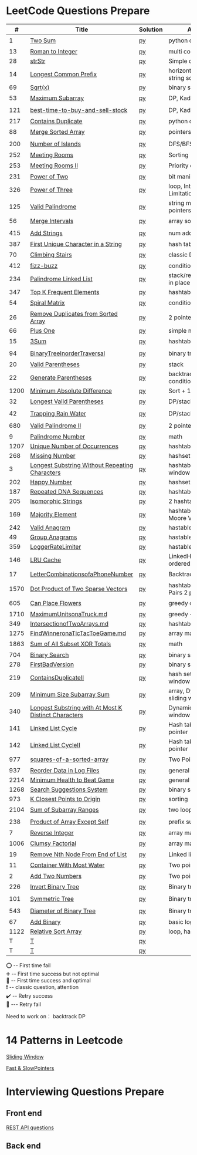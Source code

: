 # LeetCode Questions Prepare 

| #    | Title                                                                                                                                       | Solution                                                      | Approach                                  | Comments                                   |  
|------|---------------------------------------------------------------------------------------------------------------------------------------------|---------------------------------------------------------------|-------------------------------------------|--------------------------------------------|
| 1    | [Two Sum](https://leetcode.com/problems/two-sum/)                                                                                           | [py](hashTable/TwoSum.md)                                     | python dic (hashtable)                    | :heavy_exclamation_mark:  :100:            |
| 13   | [Roman to Integer](https://leetcode.com/problems/roman-to-integer/)                                                                         | [py](general/Roman.md)                                        | multi condition                           | :heavy_plus_sign:                          |
| 28   | [strStr](https://leetcode.com/problems/implement-strstr/)                                                                                   | [py](general/strStr.md)                                       | Simple one loop                           | :100:                                      |
| 14   | [Longest Common Prefix](https://leetcode.com/problems/longest-common-prefix/)                                                               | [py](general/prefix.md)                                       | horizontal/vertical string scanning       | :100:                                      |
| 69   | [Sqrt(x)](https://leetcode.com/problems/sqrtx/)                                                                                             | [py](./math/sqrt.md)                                          | binary search                             | :heavy_plus_sign:                          |
| 53   | [Maximum Subarray](https://leetcode.com/problems/maximum-subarray/)                                                                         | [py](dynamicProgramming/maximumSubarray.md)                   | DP, Kadane's Algorithm                    | :o: :small_red_triangle:                   |
| 121  | [best-time-to-buy-and-sell-stock](https://leetcode.com/problems/best-time-to-buy-and-sell-stock/)                                           | [py](dynamicProgramming/stock.md)                             | DP, Kadane's Algorithm                    | :heavy_exclamation_mark:  :o:              |
| 217  | [Contains Duplicate](https://leetcode.com/problems/contains-duplicate/)                                                                     | [py](general/containDuplicates.md)                            | python dic (hashtable)                    | :100:                                      |
| 88   | [Merge Sorted Array](https://leetcode.com/problems/merge-sorted-array/)                                                                     | [py](pointers/MergeSortedArray.md)                            | pointers                                  | :o:                                        |
| 200  | [Number of Islands](https://leetcode.com/problems/number-of-islands/)                                                                       | [py](DFS-BFS/number-of-islands.md)                            | DFS/BFS                                   | :o:                                        |
| 252  | [Meeting Rooms](https://leetcode.com/problems/meeting-rooms/)                                                                               | [py](array/MeetingRooms.md)                                   | Sorting                                   | :100:                                      |
| 253  | [Meeting Rooms II](https://leetcode.com/problems/meeting-rooms-ii/)                                                                         | [py](heap/MeetingRoomsII.md)                                  | Priority queue                            | :o:                                        |
| 231  | [Power of Two](https://leetcode.com/problems/power-of-two/)                                                                                 | [py](BitManipulation/PowerofTwo.md)                           | bit manipulation                          | :heavy_plus_sign:                          |
| 326  | [Power of Three](https://leetcode.com/problems/power-of-three/)                                                                             | [py](BitManipulation/PowerofThree.md)                         | loop, Integer Limitations                 | :heavy_plus_sign:                          |
| 125  | [Valid Palindrome](https://leetcode.com/problems/valid-palindrome/)                                                                         | [py](string/ValidPalindrome.md)                               | string manipulation/ 2 pointers           | :100:                                      |
| 56   | [Merge Intervals](https://leetcode.com/problems/merge-intervals/)                                                                           | [py](array/MergeIntervals.md)                                 | array sorting                             | :o:                                        |
| 415  | [Add Strings](https://leetcode.com/problems/add-strings/)                                                                                   | [py](math/AddStrings.md)                                      | num addition math                         | :o:                                        |
| 387  | [First Unique Character in a String](https://leetcode.com/problems/first-unique-character-in-a-string/)                                     | [py](hashTable/FirstUniqueCharInString.md)                    | hash table                                | :100:                                      |
| 70   | [Climbing Stairs](https://leetcode.com/problems/climbing-stairs/)                                                                           | [py](dynamicProgramming/ClimbingStairs.md)                    | classic DP                                | :heavy_exclamation_mark: :heavy_plus_sign: |
| 412  | [fizz-buzz](https://leetcode.com/problems/fizz-buzz/)                                                                                       | [py](general/fizz-buzz.md)                                    | condition/hashtable                       | :100:                                      |
| 234  | [Palindrome Linked List](https://leetcode.com/problems/palindrome-linked-list/)                                                             | [py](linkedList/PalindromeLinkedList.md)                      | stack/recursion/reverse in place          | :heavy_exclamation_mark: :heavy_plus_sign: |
| 347  | [Top K Frequent Elements](https://leetcode.com/problems/top-k-frequent-elements/)                                                           | [py](hashTable/TopKElements.md)                               | hashtable/heapq                           | :heavy_plus_sign:                          |
| 54   | [Spiral Matrix](https://leetcode.com/problems/spiral-matrix/)                                                                               | [py](general/SpiralMatrix.md)                                 | condition                                 | :o:                                        |
| 26   | [Remove Duplicates from Sorted Array](https://leetcode.com/problems/remove-duplicates-from-sorted-array/)                                   | [py](pointers/remove-duplicates-from-sorted-array.md)         | 2 pointers                                | :100:                                      |
| 66   | [Plus One](https://leetcode.com/problems/plus-one/)                                                                                         | [py](general/PlusOne.md)                                      | simple math                               | :100:                                      |
| 15   | [3Sum](https://leetcode.com/problems/3sum/)                                                                                                 | [py](hashTable/3Sum.md)                                       | hashtable                                 | :o:                                        |
| 94   | [BinaryTreeInorderTraversal](https://leetcode.com/problems/binary-tree-inorder-traversal/)                                                  | [py](BinaryTree/BinaryTreeInorderTraversal.md)                | binary tree traversal                     | :o:                                        |
| 20   | [Valid Parentheses](https://leetcode.com/problems/valid-parentheses/)                                                                       | [py](stack/ValidParentheses.md)                               | stack                                     | :100:                                      |
| 22   | [Generate Parentheses](https://leetcode.com/problems/generate-parentheses/)                                                                 | [py](backtrack/GenerateParentheses.md)                        | backtrack with multiple condition         | :o:                                        |
| 1200 | [Minimum Absolute Difference](https://leetcode.com/problems/minimum-absolute-difference/)                                                   | [py](general/MinimumAbsoluteDifference.md)                    | Sort + 1 Traversal                        | :100:                                      |
| 32   | [Longest Valid Parentheses](https://leetcode.com/problems/longest-valid-parentheses/)                                                       | [py](dynamicProgramming/LongestValidParentheses.md)           | DP/stack   hard!                          | :o:                                        |
| 42   | [Trapping Rain Water](https://leetcode.com/problems/trapping-rain-water/)                                                                   | [py](stack/TrappingRainWater.md)                              | DP/stack   hard!                          | :o:                                        |
| 680  | [Valid Palindrome II](https://leetcode.com/problems/valid-palindrome-ii/)                                                                   | [py](pointers/ValidPalindromeII.md)                           | 2 pointers                                | :o:                                        |
| 9    | [Palindrome Number](https://leetcode.com/problems/palindrome-number/)                                                                       | [py](general/PalindromeNumber.md)                             | math                                      | :heavy_plus_sign:                          |
| 1207 | [Unique Number of Occurrences](https://leetcode.com/problems/unique-number-of-occurrences/)                                                 | [py](hashTable/UniqueNumberOccurrences.md)                    | hashtable                                 | :100:                                      |
| 268  | [Missing Number](https://leetcode.com/problems/missing-number/)                                                                             | [py](hashTable/MissingNumber.md)                              | hashset                                   | :heavy_plus_sign:                          |
| 3    | [Longest Substring Without Repeating Characters](https://leetcode.com/problems/longest-substring-without-repeating-characters/)             | [py](hashTable/LongestSubstringWithoutRepeatingCharacters.md) | hashtable, sliding window                 | :o:                                        |
| 202  | [Happy Number](https://leetcode.com/problems/happy-number/)                                                                                 | [py](hashTable/happy_number.md)                               | hashset                                   | :100:                                      |
| 187  | [Repeated DNA Sequences](https://leetcode.com/problems/repeated-dna-sequences/)                                                             | [py](hashTable/RepeatedDNASequences.md)                       | hashtable                                 | :100:                                      |
| 205  | [Isomorphic Strings](https://leetcode.com/problems/isomorphic-strings/)                                                                     | [py](hashTable/IsomorphicStrings.md)                          | 2 hashtable                               | :100:                                      |
| 169  | [Majority Element](https://leetcode.com/problems/majority-element/)                                                                         | [py](hashTable/MajorityElement.md)                            | hashtable/Boyer-Moore Voting Algorithm    | :heavy_plus_sign:                          |
| 242  | [Valid Anagram](https://leetcode.com/problems/valid-anagram/)                                                                               | [py](hashTable/ValidAnagram.md)                               | hastable                                  | :100:                                      |
| 49   | [Group Anagrams](https://leetcode.com/problems/group-anagrams/)                                                                             | [py](hashTable/GroupAnagrams.md)                              | hastable, default dic                     | :heavy_plus_sign:                          |
| 359  | [LoggerRateLimiter](https://leetcode.com/problems/logger-rate-limiter/)                                                                     | [py](hashTable/LoggerRateLimiter.md)                          | hastable                                  | :100:                                      |
| 146  | [LRU Cache](https://leetcode.com/problems/lru-cache/solution/)                                                                              | [py](hashTable/LRUCache.md)                                   | LinkedHashMap, ordered dic                | :o:                                        |
| 17   | [LetterCombinationsofaPhoneNumber](https://leetcode.com/problems/letter-combinations-of-a-phone-number/)                                    | [py](hashTable/LetterCombinationsofaPhoneNumber.md)           | Backtrack                                 | :o:                                        |
| 1570 | [Dot Product of Two Sparse Vectors](https://leetcode.com/problems/dot-product-of-two-sparse-vectors/)                                       | [py](hashTable/DotProductofTwoSparseVectors.md)               | hashtable/Index-Value Pairs 2 pointers    | :100:                                      |
| 605  | [Can Place Flowers](https://leetcode.com/problems/can-place-flowers/)                                                                       | [py](greedy/CanPlaceFlowers.md)                               | greedy optimization                       | :o:                                        |
| 1710 | [MaximumUnitsonaTruck.md](https://leetcode.com/problems/maximum-units-on-a-truck/)                                                          | [py](greedy/MaximumUnitsonaTruck.md)                          | greedy + sort                             | :heavy_plus_sign:                          |
| 349  | [IntersectionofTwoArrays.md](https://leetcode.com/problems/intersection-of-two-arrays/)                                                     | [py](hashTable/IntersectionofTwoArrays.md)                    | hashtable                                 | :100:                                      |
| 1275 | [FindWinneronaTicTacToeGame.md](https://leetcode.com/problems/find-winner-on-a-tic-tac-toe-game/)                                           | [py](general/FindWinneronaTicTacToeGame.md.md)                | array manipulation                        | :heavy_plus_sign:                          |
| 1863 | [Sum of All Subset XOR Totals](https://leetcode.com/problems/sum-of-all-subset-xor-totals/)                                                 | [py](hashTable/strStr.md)                                     | math                                      | :o:                                        |
| 704  | [Binary Search](https://leetcode.com/problems/binary-search/)                                                                               | [py](array/BinarySearch.md)                                   | binary search 101                         | :100:                                      |
| 278  | [FirstBadVersion](https://leetcode.com/problems/first-bad-version/)                                                                         | [py](array/FirstBadVersion.md.md)                             | binary search                             | :100:                                      |
| 219  | [ContainsDuplicateII](https://leetcode.com/problems/contains-duplicate-ii/)                                                                 | [py](hashTable/ContainsDuplicateII.md)                        | hash set, sliding window                  | :o:                                        |
| 209  | [Minimum Size Subarray Sum](https://leetcode.com/problems/minimum-size-subarray-sum/)                                                       | [py](array/MinimumSizeSubarraySum.md)                         | array, Dynamic Length sliding window      | :o:                                        |
| 340  | [Longest Substring with At Most K Distinct Characters](https://leetcode.com/problems/longest-substring-with-at-most-k-distinct-characters/) | [py](array/LongestSubstringAtMostKDistinctChar.md)            | Dynamic Length sliding window + hashtable | :o:                                        |
| 141  | [Linked List Cycle](https://leetcode.com/problems/linked-list-cycle/)                                                                       | [py](hashTable/LinkedListCycle.md)                            | Hash table / slow&fast pointer            | :o:                                        |
| 142  | [Linked List CycleII](https://leetcode.com/problems/linked-list-cycle-ii/)                                                                  | [py](hashTable/LinkedListCycleII.md)                          | Hash table / slow&fast pointer            | :100:                                      |
| 977  | [squares-of-a-sorted-array](https://leetcode.com/problems/squares-of-a-sorted-array/)                                                       | [py](array/SquaresOfaSortedArray.md)                          | Two Pointers                              | :o:  :heavy_check_mark:                    |
| 937  | [Reorder Data in Log Files](https://leetcode.com/problems/reorder-data-in-log-files/)                                                       | [py](general/ReorderDatainLogFiles.md)                        | general python tech                       | :heavy_plus_sign:                          |
| 2214 | [Minimum Health to Beat Game](https://leetcode.com/problems/minimum-health-to-beat-game/)                                                   | [py](general/MinimumHealthtoBeatGame.md)                      | general python tech                       | :100:                                      |
| 1268 | [Search Suggestions System](https://leetcode.com/problems/search-suggestions-system/)                                                       | [py](binarySearch/SearchSuggestionsSystem.md)                 | binary search                             | :heavy_plus_sign:                          |
| 973  | [K Closest Points to Origin](https://leetcode.com/problems/k-closest-points-to-origin/)                                                     | [py](sort/KClosestPointstoOrigin.md)                          | sorting                                   | :100:                                      |
| 2104 | [Sum of Subarray Ranges](https://leetcode.com/problems/sum-of-subarray-ranges/)                                                             | [py](general/SumofSubarrayRanges.md)                          | two loops                                 | :o:                                        |
| 238  | [Product of Array Except Self](https://leetcode.com/problems/product-of-array-except-self/)                                                 | [py](general/ProductofArrayExceptSelf.md)                     | prefix sum                                | :o:                                        |
| 7    | [Reverse Integer](https://leetcode.com/problems/reverse-integer/)                                                                           | [py](array/ReverseInteger.md)                                 | array math                                | :100:                                      |
| 1006 | [Clumsy Factorial](https://leetcode.com/problems/clumsy-factorial/)                                                                         | [py](array/ClumsyFactorial.md)                                | array math                                | :o:                                        |
| 19   | [Remove Nth Node From End of List](https://leetcode.com/problems/remove-nth-node-from-end-of-list/solution/)                                | [py](linkedList/RemoveNthNodeFromEndofList.md)                | Linked list                               | :heavy_plus_sign:                          |
| 11   | [Container With Most Water](https://leetcode.com/problems/container-with-most-water/)                                                       | [py](pointers/ContainerWithMostWater.md)                      | Two pointers                              | :o:                                        |
| 2    | [Add Two Numbers](https://leetcode.com/problems/add-two-numbers/)                                                                           | [py](linkedList/AddTwoNumbers.md)                             | Two pointers linked list                  | :100:                                      |
| 226  | [Invert Binary Tree](https://leetcode.com/problems/invert-binary-tree/)                                                                     | [py](BinaryTree/InvertBinaryTree.md)                          | Binary tree recursive                     | :o:                                        |
| 101  | [Symmetric Tree](https://leetcode.com/problems/symmetric-tree/)                                                                             | [py](BinaryTree/SymmetricTree.md)                             | Binary tree recursive                     | :o:                                        |
| 543  | [Diameter of Binary Tree](https://leetcode.com/problems/diameter-of-binary-tree/)                                                           | [py](BinaryTree/DiameterofBinaryTree.md)                      | Binary tree recursive                     | :o:                                        |
| 67   | [Add Binary](https://leetcode.com/problems/add-binary/)                                                                                     | [py](general/AddBinary.md)                                    | basic logic                               | :100:                                      |
| 1122 | [Relative Sort Array](https://leetcode.com/problems/relative-sort-array/)                                                                   | [py](harray/RelativeSortArray.md)                             | loop, hashtable                           | :heavy_plus_sign:                          |
| T    | [T]()                                                                                                                                       | [py](hashTable/strStr.md)                                     |                                           |                                            |
| T    | [T]()                                                                                                                                       | [py](hashTable/strStr.md)                                     |                                           |                                            |

 

:o: -- First time fail       
:heavy_plus_sign: -- First time success but not optimal     
:100: -- First time success and optimal    
:heavy_exclamation_mark: -- classic question, attention        
:heavy_check_mark: -- Retry success      
:small_red_triangle: --- Retry fail     


Need to work on：
backtrack
DP

# 14 Patterns in Leetcode

[Sliding Window](14PatternsInLeetcode/slidingWindow.md)     

[Fast & SlowPointers](14PatternsInLeetcode/Fast&SlowPointers.md)


# Interviewing Questions Prepare 

## Front end 


[REST API questions](FrontEnd_Interview_Questions/REST.md)     

## Back end 
